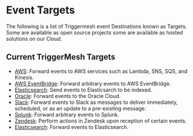 # Event Targets

The following is a list of Triggermesh event Destinations known as Targets. Some are available as open source projects some are available as hosted solutions on our Cloud.

## Current TriggerMesh Targets

* [AWS](./aws.md): Forward events to AWS services such as Lambda, SNS, SQS, and Kinesis.
* [AWS EventBridge](./awseventbridge.md): Forward arbitrary events to AWS EventBridge.
* [Elasticsearch](./elasticsearch.md): Send events to Elasticsarch to be indexed.
* [Oracle](./oracle.md): Forward events to the Oracle Cloud.
* [Slack](./slack.md): Forward events to Slack as messages to deliver immediately, scheduled, or as an update to a pre-existing message.
* [Splunk](./splunk.md): Forward arbitrary events to Splunk.
* [Zendesk](./zendesk.md): Perform actions in Zendesk upon reception of certain events.
* [Elasticsearch](./elasticsearch.md): Forward events to Elasticsearch.
